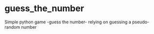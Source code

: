 # guess_the_number
Simple python game -guess the number- relying on guessing a pseudo-random number
